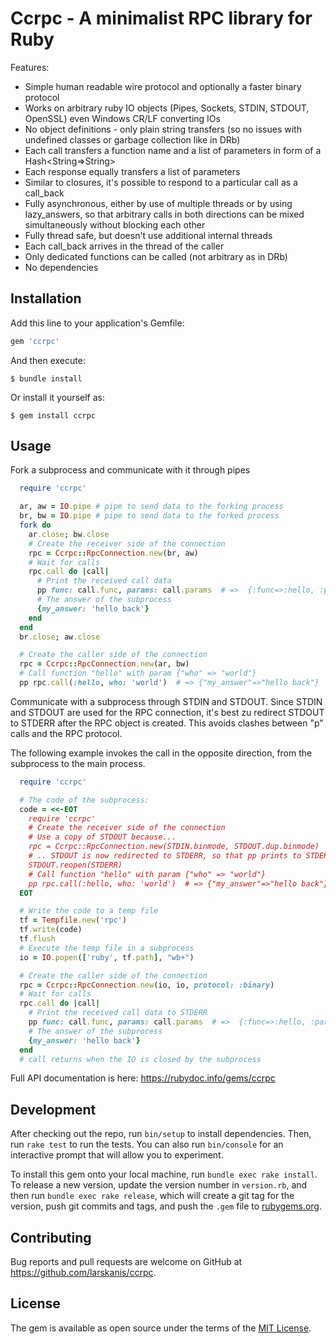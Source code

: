 # Ccrpc - A minimalist RPC library for Ruby

Features:
* Simple human readable wire protocol and optionally a faster binary protocol
* Works on arbitrary ruby IO objects (Pipes, Sockets, STDIN, STDOUT, OpenSSL) even Windows CR/LF converting IOs
* No object definitions - only plain string transfers (so no issues with undefined classes or garbage collection like in DRb)
* Each call transfers a function name and a list of parameters in form of a Hash<String=>String>
* Each response equally transfers a list of parameters
* Similar to closures, it's possible to respond to a particular call as a call_back
* Fully asynchronous, either by use of multiple threads or by using lazy_answers, so that arbitrary calls in both directions can be mixed simultaneously without blocking each other
* Fully thread safe, but doesn't use additional internal threads
* Each call_back arrives in the thread of the caller
* Only dedicated functions can be called (not arbitrary as in DRb)
* No dependencies


## Installation

Add this line to your application's Gemfile:

```ruby
gem 'ccrpc'
```

And then execute:

    $ bundle install

Or install it yourself as:

    $ gem install ccrpc

## Usage

Fork a subprocess and communicate with it through pipes
```ruby
  require 'ccrpc'

  ar, aw = IO.pipe # pipe to send data to the forking process
  br, bw = IO.pipe # pipe to send data to the forked process
  fork do
    ar.close; bw.close
    # Create the receiver side of the connection
    rpc = Ccrpc::RpcConnection.new(br, aw)
    # Wait for calls
    rpc.call do |call|
      # Print the received call data
      pp func: call.func, params: call.params  # =>  {:func=>:hello, :params=>{"who"=>"world"}}
      # The answer of the subprocess
      {my_answer: 'hello back'}
    end
  end
  br.close; aw.close

  # Create the caller side of the connection
  rpc = Ccrpc::RpcConnection.new(ar, bw)
  # Call function "hello" with param {"who" => "world"}
  pp rpc.call(:hello, who: 'world')  # => {"my_answer"=>"hello back"}
```

Communicate with a subprocess through STDIN and STDOUT.
Since STDIN and STDOUT are used for the RPC connection, it's best zu redirect STDOUT to STDERR after the RPC object is created.
This avoids clashes between "p" calls and the RPC protocol.

The following example invokes the call in the opposite direction, from the subprocess to the main process.

```ruby
  require 'ccrpc'

  # The code of the subprocess:
  code = <<-EOT
    require 'ccrpc'
    # Create the receiver side of the connection
    # Use a copy of STDOUT because...
    rpc = Ccrpc::RpcConnection.new(STDIN.binmode, STDOUT.dup.binmode)
    # .. STDOUT is now redirected to STDERR, so that pp prints to STDERR
    STDOUT.reopen(STDERR)
    # Call function "hello" with param {"who" => "world"}
    pp rpc.call(:hello, who: 'world')  # => {"my_answer"=>"hello back"}
  EOT

  # Write the code to a temp file
  tf = Tempfile.new('rpc')
  tf.write(code)
  tf.flush
  # Execute the temp file in a subprocess
  io = IO.popen(['ruby', tf.path], "wb+")

  # Create the caller side of the connection
  rpc = Ccrpc::RpcConnection.new(io, io, protocol: :binary)
  # Wait for calls
  rpc.call do |call|
    # Print the received call data to STDERR
    pp func: call.func, params: call.params  # =>  {:func=>:hello, :params=>{"who"=>"world"}}
    # The answer of the subprocess
    {my_answer: 'hello back'}
  end
  # call returns when the IO is closed by the subprocess
```

Full API documentation is here: https://rubydoc.info/gems/ccrpc


## Development

After checking out the repo, run `bin/setup` to install dependencies. Then, run `rake test` to run the tests. You can also run `bin/console` for an interactive prompt that will allow you to experiment.

To install this gem onto your local machine, run `bundle exec rake install`. To release a new version, update the version number in `version.rb`, and then run `bundle exec rake release`, which will create a git tag for the version, push git commits and tags, and push the `.gem` file to [rubygems.org](https://rubygems.org).

## Contributing

Bug reports and pull requests are welcome on GitHub at https://github.com/larskanis/ccrpc.


## License

The gem is available as open source under the terms of the [MIT License](https://opensource.org/licenses/MIT).
